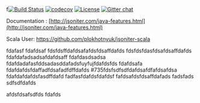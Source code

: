 f[![Build Status](https://travis-ci.org/json-iterator/java.svg?branch=master)](https://travis-ci.org/json-iterator/java)
[![codecov](https://codecov.io/gh/json-iterator/java/branch/master/graph/badge.svg)](https://codecov.io/gh/json-iterator/java)
[![License](http://img.shields.io/badge/license-mit-blue.svg?style=flat-square)](https://raw.githubusercontent.com/json-iterator/java/master/LICENSE)
[![Gitter chat](https://badges.gitter.im/gitterHQ/gitter.png)](https://gitter.im/json-iterator/Lobby)

Documentation : [http://jsoniter.com/java-features.html](http://jsoniter.com/java-features.html)

Scala User: https://github.com/plokhotnyuk/jsoniter-scala


fdafasf
fdafdsaf
fdsfdsffdafdsafafdsfdsaffdafds
fdsfdsfdasfdsafdsaffdafds
fdafdafadsadsafdafdsaff
fdafdasdsadsa
fdafdadafasfddsadasddafadsfuyfujfdafdsfds
fdafdsafa
fdafdafdsfdaffadfdsafadfdffdafds
#735fdsfsdfsdfdafdsafdfafdsafdsa
fdafdafdafdsfasdffdafd
fadfasfdafdsfdafdsf
fafdsafdsfdsaffdafads
fadsfads
sdfsdfdafds

afdsfdsafsdfds
fdafds
